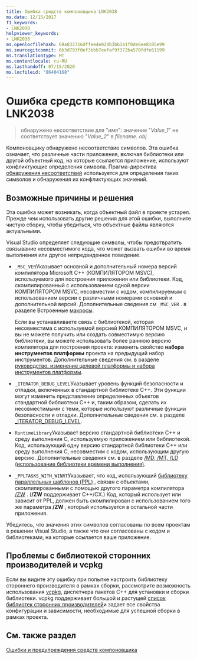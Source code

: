 ```yaml
---
title: Ошибка средств компоновщика LNK2038
ms.date: 12/15/2017
f1_keywords:
- LNK2038
helpviewer_keywords:
- LNK2038
ms.openlocfilehash: 69a832716dffee4e024b3bb1a1f0de6ee8105e99
ms.sourcegitcommit: 6b3d793f0ef3bbb7eefaf9f372ba570fdfe61199
ms.translationtype: MT
ms.contentlocale: ru-RU
ms.lasthandoff: 07/15/2020
ms.locfileid: "86404168"
---
```

# <a name="linker-tools-error-lnk2038"></a>Ошибка средств компоновщика LNK2038

> обнаружено несоответствие для "*имя*": значение "*Value_1*" не соответствует значению "*Value_2*" в *filename. obj*

Компоновщику обнаружено несоответствие символов. Эта ошибка означает, что различные части приложения, включая библиотеки или другой объектный код, на которые ссылается приложение, используют конфликтующие определения символа. Прагма-директива [обнаружения несоответствий](../../preprocessor/detect-mismatch.md) используется для определения таких символов и обнаружения их конфликтующих значений.

## <a name="possible-causes-and-solutions"></a>Возможные причины и решения

Эта ошибка может возникать, когда объектный файл в проекте устарел. Прежде чем использовать другие решения для этой ошибки, выполните чистую сборку, чтобы убедиться, что объектные файлы являются актуальными.

Visual Studio определяет следующие символы, чтобы предотвратить связывание несовместимого кода, что может вызвать ошибки во время выполнения или другое непредвиденное поведение.

- `_MSC_VER`Указывает основной и дополнительный номера версий компилятора Microsoft C++ (КОМПИЛЯТОРОМ MSVC), используемого для построения приложения или библиотеки. Код, скомпилированный с использованием одной версии КОМПИЛЯТОРОМ MSVC, несовместим с кодом, компилируемым с использованием версии с различными номерами основной и дополнительной версий. Дополнительные сведения см `_MSC_VER` . в разделе Встроенные [макросы](../../preprocessor/predefined-macros.md).

   Если вы устанавливаете связь с библиотекой, которая несовместима с используемой версией КОМПИЛЯТОРОМ MSVC, и вы не можете получить или создать совместимую версию библиотеки, вы можете использовать более раннюю версию компилятора для построения проекта: изменить свойство **набора инструментов платформы** проекта на предыдущий набор инструментов. Дополнительные сведения см. в разделе [руководство. изменение целевой платформы и набора инструментов платформы](../../build/how-to-modify-the-target-framework-and-platform-toolset.md).

- `_ITERATOR_DEBUG_LEVEL`Указывает уровень функций безопасности и отладки, включенных в стандартной библиотеке C++. Эти функции могут изменить представление определенных объектов стандартной библиотеки C++ и, таким образом, сделать их несовместимыми с теми, которые используют различные функции безопасности и отладки. Дополнительные сведения см. в разделе [_ITERATOR_DEBUG_LEVEL](../../standard-library/iterator-debug-level.md).

- `RuntimeLibrary`Указывает версию стандартной библиотеки C++ и среду выполнения C, используемую приложением или библиотекой. Код, использующий одну версию стандартной библиотеки C++ или среду выполнения C, несовместим с кодом, использующим другую версию. Дополнительные сведения см. в разделе [/MD, /MT, /LD (использование библиотеки времени выполнения)](../../build/reference/md-mt-ld-use-run-time-library.md).

- `_PPLTASKS_WITH_WINRT`Указывает, что код, использующий [библиотеку параллельных шаблонов (PPL)](../../parallel/concrt/parallel-patterns-library-ppl.md) , связан с объектами, скомпилированными с помощью другого параметра компилятора [/ZW](../../build/reference/zw-windows-runtime-compilation.md) . (**/ZW** поддерживает C++/CX.) Код, который использует или зависит от PPL, должен быть скомпилирован с использованием того же параметра **/ZW** , который используется в остальной части приложения.

Убедитесь, что значения этих символов согласованы по всем проектам в решении Visual Studio, а также что они согласованы с кодом и библиотеками, на которые ссылается ваше приложение.

## <a name="third-party-library-issues-and-vcpkg"></a>Проблемы с библиотекой сторонних производителей и vcpkg

Если вы видите эту ошибку при попытке настроить библиотеку стороннего производителя в рамках сборки, рассмотрите возможность использования [vcpkg](../../vcpkg.md), диспетчера пакетов C++ для установки и сборки библиотеки. vcpkg поддерживает большой и растущей [список библиотек сторонних производителей](https://github.com/Microsoft/vcpkg/tree/master/ports)и задает все свойства конфигурации и зависимости, необходимые для успешной сборки в рамках проекта.

## <a name="see-also"></a>См. также раздел

[Ошибки и предупреждения средств компоновщика](../../error-messages/tool-errors/linker-tools-errors-and-warnings.md)
